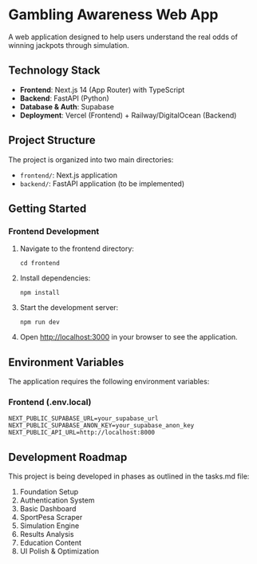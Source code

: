# Gambling Awareness Web App

A web application designed to help users understand the real odds of winning jackpots through simulation.

## Technology Stack

- **Frontend**: Next.js 14 (App Router) with TypeScript
- **Backend**: FastAPI (Python)
- **Database & Auth**: Supabase
- **Deployment**: Vercel (Frontend) + Railway/DigitalOcean (Backend)

## Project Structure

The project is organized into two main directories:

- `frontend/`: Next.js application
- `backend/`: FastAPI application (to be implemented)

## Getting Started

### Frontend Development

1. Navigate to the frontend directory:
   ```
   cd frontend
   ```

2. Install dependencies:
   ```
   npm install
   ```

3. Start the development server:
   ```
   npm run dev
   ```

4. Open [http://localhost:3000](http://localhost:3000) in your browser to see the application.

## Environment Variables

The application requires the following environment variables:

### Frontend (.env.local)
```
NEXT_PUBLIC_SUPABASE_URL=your_supabase_url
NEXT_PUBLIC_SUPABASE_ANON_KEY=your_supabase_anon_key
NEXT_PUBLIC_API_URL=http://localhost:8000
```

## Development Roadmap

This project is being developed in phases as outlined in the tasks.md file:

1. Foundation Setup
2. Authentication System
3. Basic Dashboard
4. SportPesa Scraper
5. Simulation Engine
6. Results Analysis
7. Education Content
8. UI Polish & Optimization
